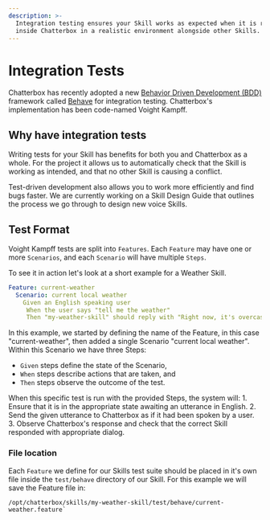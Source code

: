 ```yaml
---
description: >-
  Integration testing ensures your Skill works as expected when it is running
  inside Chatterbox in a realistic environment alongside other Skills.
---
```


# Integration Tests

Chatterbox has recently adopted a new [Behavior Driven Development \(BDD\)](https://en.wikipedia.org/wiki/Behavior_Driven_Development) framework called [Behave](https://behave.readthedocs.io/) for integration testing. Chatterbox's implementation has been code-named Voight Kampff.

## Why have integration tests

Writing tests for your Skill has benefits for both you and Chatterbox as a whole. For the project it allows us to automatically check that the Skill is working as intended, and that no other Skill is causing a conflict.

Test-driven development also allows you to work more efficiently and find bugs faster. We are currently working on a Skill Design Guide that outlines the process we go through to design new voice Skills.

## Test Format

Voight Kampff tests are split into `Features`. Each `Feature` may have one or more `Scenarios`, and each `Scenario` will have multiple `Steps`.

To see it in action let's look at a short example for a Weather Skill.

```yaml
Feature: current-weather
  Scenario: current local weather
    Given an English speaking user
     When the user says "tell me the weather"
     Then "my-weather-skill" should reply with "Right now, it's overcast clouds and 32 degrees."
```

In this example, we started by defining the name of the Feature, in this case "current-weather", then added a single Scenario "current local weather". Within this Scenario we have three Steps:

* `Given` steps define the state of the Scenario,
* `When` steps describe actions that are taken, and
* `Then` steps observe the outcome of the test.

When this specific test is run with the provided Steps, the system will: 1. Ensure that it is in the appropriate state awaiting an utterance in English. 2. Send the given utterance to Chatterbox as if it had been spoken by a user. 3. Observe Chatterbox's response and check that the correct Skill responded with appropriate dialog.

### File location

Each `Feature` we define for our Skills test suite should be placed in it's own file inside the `test/behave` directory of our Skill. For this example we will save the Feature file in:

```text
/opt/chatterbox/skills/my-weather-skill/test/behave/current-weather.feature`
```

